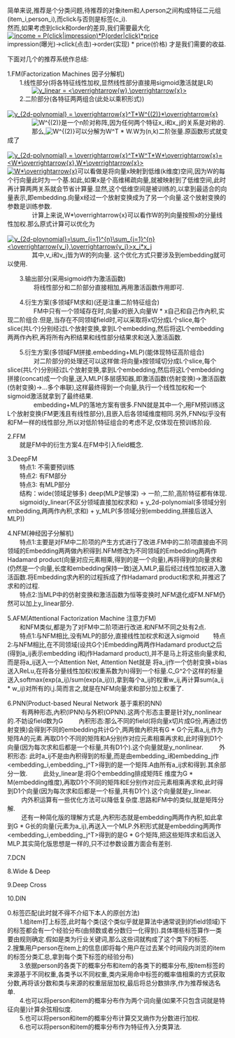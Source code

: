 简单来说,推荐是个分类问题,待推荐的对象item和人person之间构成特征二元组(item_i,person_i),而click与否则是标签(c_i).  
然而,如果考虑到click和order的差异,我们需要最大化  
<a href="https://www.codecogs.com/eqnedit.php?latex=income&space;=&space;P(click|impression)*P(order|click)*price" target="_blank"><img src="https://latex.codecogs.com/gif.latex?income&space;=&space;P(click|impression)*P(order|click)*price" title="income = P(click|impression)*P(order|click)*price" /></a>  
impression(曝光)->click(点击)->order(实现) * price(价格) 才是我们需要的收益.

下面对几个的推荐系统作总结:  


1.FM(Factorization Machines 因子分解机)  
&emsp;&emsp;1.线性部分(将各特征线性加权,显然线性部分直接用sigmoid激活就是LR)  
&emsp;&emsp;&emsp;&emsp;<a href="https://www.codecogs.com/eqnedit.php?latex=y_linear&space;=&space;\sigma(<\overrightarrow{w},\overrightarrow{x}>))" target="_blank"><img src="https://latex.codecogs.com/gif.latex?y_linear&space;=&space;<\overrightarrow{w},\overrightarrow{x}>" title="y_linear = <\overrightarrow{w},\overrightarrow{x}>" /></a>  
&emsp;&emsp;2.二阶部分(各特征两两组合(此处以乘积形式))  
&emsp;&emsp;&emsp;&emsp;<a href="https://www.codecogs.com/eqnedit.php?latex=y_{2d-polynomial}&space;=&space;\overrightarrow{x}^T*W^{(2)}*\overrightarrow{x}" target="_blank"><img src="https://latex.codecogs.com/gif.latex?y_{2d-polynomial}&space;=&space;\overrightarrow{x}^T*W^{(2)}*\overrightarrow{x}" title="y_{2d-polynomial} = \overrightarrow{x}^T*W^{(2)}*\overrightarrow{x}" /></a>  
&emsp;&emsp;&emsp;&emsp;<img src="https://latex.codecogs.com/gif.latex?W^{(2)}" title="W^{(2)}" /></a>是一个n阶对称阵,因为任何两个特征x_i和x_j的关系是对称的.  
&emsp;&emsp;&emsp;&emsp;那么,<img src="https://latex.codecogs.com/gif.latex?W^{(2)}" title="W^{(2)}" /></a>可以分解为W^T * W.W为(n,k)二阶张量.原函数形式就变成了  
&emsp;&emsp;&emsp;&emsp;<a href="https://www.codecogs.com/eqnedit.php?latex=y_{2d-polynomial}&space;=&space;\overrightarrow{x}^T*W^T*W*\overrightarrow{x}=<W*\overrightarrow{x},W*\overrightarrow{x}>" target="_blank"><img src="https://latex.codecogs.com/gif.latex?y_{2d-polynomial}&space;=&space;\overrightarrow{x}^T*W^T*W*\overrightarrow{x}=<W*\overrightarrow{x},W*\overrightarrow{x}>" title="y_{2d-polynomial} = \overrightarrow{x}^T*W^T*W*\overrightarrow{x}=<W*\overrightarrow{x},W*\overrightarrow{x}>" /></a>  
<a href="https://www.codecogs.com/eqnedit.php?latex=W*\overrightarrow{x}" target="_blank"><img src="https://latex.codecogs.com/gif.latex?W*\overrightarrow{x}" title="W*\overrightarrow{x}" /></a>可以看做是将向量x映射到低维(k维度)空间,因为W的每个行向量此时为一个基.如此,如果x是个高维稀疏向量,就被映射到了低维空间,此时再计算两两关系就会节省计算量.显然,这个低维空间是被训练的,以拿到最适合的向量表示,即embedding.向量x经过一个放射变换成为了另一个向量.这个放射变换的参数是训练参数.  
&emsp;&emsp;&emsp;&emsp;计算上来说,W*\overrightarrow{x}可以看作W的列向量按照x的分量线性加权.那么原式计算可以优化为  
&emsp;&emsp;&emsp;&emsp;<a href="https://www.codecogs.com/eqnedit.php?latex=y_{2d-ploynomial}=\sum_{i=1}^{n}\sum_{j=1}^{n}<\overrightarrow{v_i},\overrightarrow{v_j}>x_i*x_j" target="_blank"><img src="https://latex.codecogs.com/gif.latex?y_{2d-ploynomial}=\sum_{i=1}^{n}\sum_{j=1}^{n}<\overrightarrow{v_i},\overrightarrow{v_j}>x_i*x_j" title="y_{2d-ploynomial}=\sum_{i=1}^{n}\sum_{j=1}^{n}<\overrightarrow{v_i},\overrightarrow{v_j}>x_i*x_j" /></a>  
&emsp;&emsp;&emsp;&emsp;其中,v_i和v_j皆为W的列向量.  这个优化方式只要涉及到embedding就可以使用.

&emsp;&emsp;3.输出部分(采用sigmoid作为激活函数)  
&emsp;&emsp;&emsp;&emsp;  将线性部分和二阶部分直接相加,再用激活函数作用即可.  

&emsp;&emsp;4.衍生方案(多领域FM求和)(还是注重二阶特征组合)  
&emsp;&emsp;&emsp;&emsp; FM中只有一个领域存在时,向量x的嵌入向量W * x自己和自己作內积,实现二阶组合.但是,当存在不同领域field时,可以采取将x切分成L个slice,每个slice(共L个)分别经过L个放射变换,拿到L个embedding,然后将这L个embedding两两作內积,再将所有內积结果和线性部分结果求和送入激活函数.  

&emsp;&emsp;5.衍生方案(多领域FM拼接.embedding+MLP)(能体现特征高阶组合)
&emsp;&emsp;&emsp;&emsp;  对二阶部分的处理还可以这样做:将向量x按领域切分成L个slice,每个slice(共L个)分别经过L个放射变换,拿到L个embedding,然后将这L个embedding拼接(concat)成一个向量,送入MLP(多层感知器,即激活函数(仿射变换)->激活函数(仿射变换)->...多个串联),这样最终得到一个向量,执行一个线性加权和一个sigmoid激活就拿到了最终结果.  
&emsp;&emsp;&emsp;&emsp; embedding+MLP的落地方案有很多.FNN就是其中一个,用FM预训练这L个放射变换(FM更浅且有线性部分),且嵌入后各领域维度相同.另外,FNN似乎没有和FM一样的线性部分,所以对低阶特征组合的考虑不足,仅体现在预训练阶段.


2.FFM  
&emsp;&emsp;就是FM中的衍生方案4.在FM中引入field概念.



3.DeepFM  
&emsp;&emsp;特点1: 不需要预训练  
&emsp;&emsp;特点2: 有FM部分  
&emsp;&emsp;特点3: 有MLP部分  
&emsp;&emsp;结构：wide(领域足够多) deep(MLP足够深) -> 一阶,二阶,高阶特征都有体现.  
&emsp;&emsp;sigmoid(y_linear(不区分领域直接加权求和) + y_2d-polynomial(多领域分别embedding,两两作內积,求和) + y_MLP(多领域分别embedding,拼接后送入MLP))  

4.NFM(神经因子分解机)  
&emsp;&emsp;特点1:主要是对FM中二阶项的产生方式进行了改进.FM中的二阶项直接由不同领域的Embedding两两做內积得到.NFM修改为不同领域的Embedding两两作Hadamard product(向量对应元素相乘,得到的是一个向量),再将得到的向量求和(仍然是一个向量,长度和embedding保持一致)送入MLP,最后经过线性加权进入激活函数.将Embedding求內积的过程拆成了作Hadamard product和求和,并推迟了求和的过程.  
&emsp;&emsp;特点2:当MLP中的仿射变换和激活函数为恒等变换时,NFM退化成FM.NFM仍然可以加上y_linear部分.  

5.AFM(Attentional Factorization Machine 注意力FM)  
&emsp;&emsp;和NFM类似,都是为了对FM中二阶项进行改进.和NFM不同之处有2点.  
&emsp;&emsp;特点1:与NFM相比,没有MLP的部分,直接线性加权求和送入sigmoid
&emsp;&emsp;特点2:与NFM相比,在不同领域(设共G个)Embedding两两作Hadamard product之后(得到a_ij表示embedding i和j作Hadamard product),并不是马上将这些向量求和,而是将a_ij送入一个Attention Net, Attention Net就是 将a_ij作一个仿射变换+bias送入ReLu,在将各分量线性加权(权重系数为h)得到一个标量.C_G^2个这样的标量送入softmax(exp(a_ij)/sum(exp(a_ij))),拿到每个a_ij的权重w_ij,再计算sum(a_ij * w_ij)对所有的i,j.简而言之,就是在NFM向量求和部分加上权重了.  

6.PNN(Product-based Neural Network 基于乘积的NN)  
&emsp;&emsp;  有两种形态,內积(IPNN)与外积(OPNN).这两个形态主要是针对y_nonlinear的.不妨设field数为G
&emsp;&emsp;  內积形态:那么不同的field(将向量x切片成G份,再通过仿射变换)会得到不同的embedding共计G个,两两做內积共有G * G个元素a_ij,作为矩阵A的元素.再取D1个不同的矩阵和A分别作对应元素相乘再求和,此时得到D1个向量(因为每次求和后都是一个标量,共有D1个).这个向量就是y_nonlinear.
&emsp;&emsp;  外积形态: 此时a_ij不是由內积得到的标量,而是由embedding_i和embedding_j作 <embedding_i,embedding_j^T>得到的是一个矩阵.A由所有a_ij求和得到.其余部分一致. 
&emsp;&emsp;  此处y_linear是:将G个embedding排成矩阵E 维度为G * M(embedding维度),再取D1个不同的矩阵和E分别作对应元素相乘再求和,此时得到D1个向量(因为每次求和后都是一个标量,共有D1个).这个向量就是y_linear.  
&emsp;&emsp;  内外积运算有一些优化方法可以降低复杂度.思路和FM中的类似,就是矩阵分解.  
&emsp;&emsp;  还有一种简化版的理解方式是,內积形态就是embedding两两作內积,如此拿到G * G长的向量(元素为a_ij),再送入一个MLP.外积形式就是embedding两两作<embedding_i,embedding_j^T>得到的是G * G个矩阵,把这些矩阵求和后送入MLP.其实简化版思想是一样的,只不过参数设置方面会有差别.  

7.DCN  

8.Wide & Deep  

9.Deep Cross  

10.DIN  



0.标签匹配(此时就不得不介绍下本人的原创方法)  
&emsp;&emsp;1.给item打上标签,此时每个类(这个类似乎就是算法中通常说到的field领域)下的标签都会有一个经验分布(由频数或者分数归一化得到).具体哪些标签算作一类要由规则确定.假如是类为行业关键词,那么这些词就构成了这个类下的标签.
&emsp;&emsp;2.搜集用户person在item上的信息(即将每个用户在过去某个时间段内浏览的item的标签分类汇总,拿到每个类下标签的经验分布)  
&emsp;&emsp;3.依据person的各类下的概率分布和item的各类下的概率分布,按item标签的来源基于不同权重,各类予以不同权重,类内采用命中标签的概率值相乘的方式获取分数,再将该分数和类与来源的权重层层加权,最后将总分数排序,作为推荐候选名单.  
&emsp;&emsp;4.也可以将person和item的概率分布作为两个词向量(如果不只包含词就是特征向量)计算余弦相似度.  
&emsp;&emsp;5.也可以将person和item的概率分布计算交叉熵作为分数进行加权.  
&emsp;&emsp;6.也可以将person和item的概率分布作为特征传入分类算法.  





